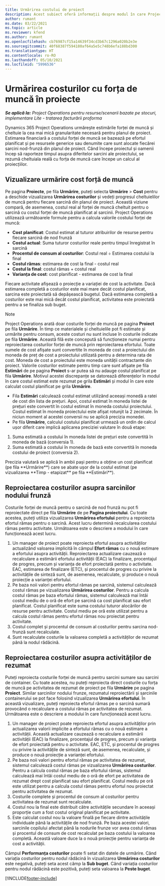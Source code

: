 ```yaml
---
title: Urmărirea costului de proiect
description: Acest subiect oferă informații despre modul în care Project Operations urmărește progresul în raport cu costul forței de muncă și cheltuielile pentru un proiect.
author: rumant
ms.date: 03/22/2021
ms.topic: article
ms.reviewer: kfend
ms.author: rumant
ms.openlocfilehash: cb76987cf15a14639f34cd3b67c1296a020b2e3e
ms.sourcegitcommit: 40f68387f594180af64a5e5c748b6efa188bd300
ms.translationtype: HT
ms.contentlocale: ro-RO
ms.lasthandoff: 05/10/2021
ms.locfileid: "5996536"
---
```

# <a name="labor-cost-tracking-on-projects"></a>Urmărirea costurilor cu forța de muncă în proiecte

_**Se aplică la:** Project Operations pentru resurse/scenarii bazate pe stocuri, implementare Lite - tratarea facturării proforma_

Dynamics 365 Project Operations urmărește estimările forței de muncă și cheltuie la cea mai mică granularitate necesară pentru planul de proiect. Estimarea financiară a costului forței de muncă se bazează pe efortul planificat și pe resursele generice sau denumite care sunt alocate fiecărei sarcini nod-frunză din planul de proiect. Când începe proiectul și oamenii încep să raporteze timpul asupra diferitelor sarcini ale proiectului, se rezumă cheltuiala reală cu forța de muncă care începe un calcul al proiecțiilor.

## <a name="labor-cost-tracking-view"></a>Vizualizare urmărire cost forță de muncă

Pe pagina **Proiecte**, pe fila **Urmărire**, puteți selecta **Urmărire** > **Cost** pentru a deschide vizualizarea **Urmărirea costurilor** și vedeți progresul cheltuielilor de muncă pentru fiecare sarcină din planul de proiect. Această viziune compară, de asemenea, costul real al forței de muncă cheltuit pentru o sarcină cu costul forței de muncă planificat al sarcinii. Project Operations utilizează următoarele formule pentru a calcula valorile costului forței de muncă:

- **Cost planificat**: Costul estimat al tuturor atribuirilor de resurse pentru fiecare sarcină de nod frunză
- **Costul actual**: Suma tuturor costurilor reale pentru timpul înregistrat în sarcină
- **Procentul de consum al costurilor**: Costul real ÷ Estimarea costului la final
- **Costul rămas**: estimarea de cost la final - costul real
- **Costul la final**: costul rămas + costul real
- **Varianța de cost**: cost planificat - estimarea de cost la final

Fiecare activitate afișează o proiecție a variației de cost la activitate. Dacă estimarea completă a costurilor este mai mare decât costul planificat, sarcina este proiectată să depășească bugetul. Dacă estimarea completă a costurilor este mai mică decât costul planificat, activitatea este proiectată pentru a se finaliza sub buget.

>[!NOTE]
> Project Operations arată doar costurile forței de muncă pe pagina **Proiect** pe fila **Urmărire**. În timp ce materialele și cheltuielile pot fi estimate și urmărite pentru consum, aceste costuri nu sunt incluse în costurile indicate pe fila **Urmărire**. Această filă este concepută să funcționeze numai pentru reproiectarea costurilor forței de muncă prin reproiectarea efortului.
Toate sumele de cost afișate sunt convertite în moneda de cost a proiectului din moneda de preț de cost a proiectului utilizată pentru a determina rata de cost. Moneda de cost a proiectului este moneda unității contractante din proiect. Valorile costurilor estimate pentru timp care sunt afișate pe fila **Estimări** de pe pagina **Proiect** s-ar putea să nu adauge costul planificat pe fila **Urmărire**. Motivul acestei discrepanțe se datorează diferențelor în modul în care costul estimat este rezumat pe grila **Estimări** și modul în care este calculat costul planificat pe grila **Urmărire**. 
>
> - Fila **Estimări** calculează costul estimat utilizând aceeași monedă a ratei de cost din lista de prețuri. Apoi, costul estimat în moneda listei de prețuri este convertit în costul estimat în moneda costului proiectului. Costul estimat în moneda proiectului este afișat rotunjit la 2 zecimale. În niciun moment al acestei conversii nu se aplică precizia monedei. 
> - Pe fila **Urmărire**, calculul costului planificat urmează un ordin de calcul ușor diferit care implică aplicarea preciziei valutare în două etape: 
   ><ol>
   ><li>Suma estimată a costului în moneda listei de prețuri este convertită în moneda de bază (conversia 1).</li>
   ><li>Suma estimată a costului în moneda de bază este convertită în moneda costului de proiect (conversia 2). </li>
   ></ol>
   >Precizia valutară se aplică în ambii pași pentru a obține un cost planificat (pe fila **Urmărire**) care se abate ușor de la costul estimat (pe vizualizarea **Timp - etapizat** pe fila **Estimări**). 
   
## <a name="reprojecting-costs-on-leaf-node-tasks"></a>Reproiectarea costurilor asupra sarcinilor nodului frunză

Costurile forței de muncă pentru o sarcină de nod frunză nu pot fi reproiectate direct pe fila **Urmărire** de pe **Pagina proiectului**. Cu toate acestea, puteți utiliza vizualizarea **Urmărirea efortului** pentru a reproiecta efortul rămas pentru o sarcină. Acest lucru determină recalcularea costului rămas pentru activitate. Următoarea este o descriere a modului în care funcționează acest lucru.

1. Un manager de proiect poate reproiecta efortul asupra activităților actualizând valoarea implicită în câmpul **Efort rămas** cu o nouă estimare a efortului asupra activității. Reproiectarea actualizare cauzează o recalculare a estimării efortului activității (EAC) la finalizare, procentajul de progres, precum și varianța de efort proiectată pentru o activitate. EAC, estimarea de finalizare (ETC), și procentul de progres cu privire la activitățile de sinteză sunt, de asemenea, recalculate, și produce o nouă proiecție a varianței efortului.
2. Pe baza noii valori pentru efortul rămas pe sarcină, sistemul calculează costul rămas pe vizualizarea **Urmărirea costurilor**. Pentru a calcula costul rămas pe baza efortului rămas, sistemul calculează mai întâi costul mediu de o oră de efort pe sarcină ca cost planificat sau efort planificat. Costul planificat este suma costului tuturor alocărilor de resurse pentru activitate. Costul mediu pe oră este utilizat pentru a calcula costul rămas pentru efortul rămas nou proiectat pentru activitate.
3. Costul complet și procentul de consum al costurilor pentru sarcina nod-frunză sunt recalculate.
4. Sunt recalculate costurile la valoarea completă a activităților de rezumat până la nodul rădăcină.

## <a name="reprojecting-costs-on-summary-tasks"></a>Reproiectarea costurilor asupra activităților de rezumat

Puteți reproiecta costurile forței de muncă pentru sarcini sumare sau sarcini de container. Cu toate acestea, nu puteți reproiecta direct costurile cu forța de muncă pe activitatea de rezumat de proiect pe fila **Urmărire** pe pagina **Proiect**. Similar sarcinilor nodului frunze, rezumatul reproiectării și sarcinile containerului se pot face folosind vizualizarea **Urmărirea efortului**. În această vizualizare, puteți reproiecta efortul rămas pe o sarcină sumară provocând o recalculare a costului rămas pe activitatea de rezumat. Următoarea este o descriere a modului în care funcționează acest lucru.

1. Un manager de proiect poate reproiecta efortul asupra activităților prin actualizarea valorii implicite a efortului rămas cu o nouă estimare a activității. Această actualizare cauzează o recalculare a estimării activității (EAC) la finalizare, procentajul de progres, precum și varianța de efort proiectată pentru o activitate. EAC, ETC, și procentul de progres cu privire la activitățile de sinteză sunt, de asemenea, recalculate, și produce o nouă proiecție a varianței efortului.
2. Pe baza noii valori pentru efortul rămas pe activitatea de rezumat, sistemul calculează costul rămas pe vizualizarea **Urmărirea costurilor**. Pentru a calcula costul rămas pe baza efortului rămas, sistemul calculează mai întâi costul mediu de o oră de efort pe activitatea de rezumat drept cost planificat sau efort planificat. Costul mediu pe oră este utilizat pentru a calcula costul rămas pentru efortul nou proiectat pentru activitatea de rezumat.
3. Costurile complete și procentul de consum al costurilor pentru activitatea de rezumat sunt recalculate.
4. Costul nou la final este distribuit către activitățile secundare în aceeași proporție cum a fost costul original planificat pe activitate.
5. Este calculat costul nou la valoare finală pe fiecare dintre activitățile individuale până la activitățile de nod frunză. Pe baza acestei valori, sarcinile copilului afectat până la nodurile frunze vor avea costul rămas și procentul de consum de cost recalculat pe baza costului la valoarea completă. Această valoare duce la o nouă proiecție pentru varianța de cost a activității. 


Câmpul **Performanța costurilor** poate fi setat din datele de urmărire. Când variația costurilor pentru nodul rădăcină în vizualizarea **Urmărirea costurilor** este negativă, puteți seta acest câmp la **Sub buget**. Când variația costurilor pentru nodul rădăcină este pozitivă, puteți seta valoarea la **Peste buget**.


[!INCLUDE[footer-include](../includes/footer-banner.md)]
